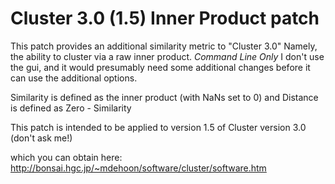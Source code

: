 Cluster 3.0 (1.5) Inner Product patch
=====================================

This patch provides an additional
similarity metric to "Cluster 3.0"
Namely, the ability to cluster
via a raw inner product.
*Command Line Only*
I don't use the gui, and it 
would presumably need some
additional changes before it
can use the additional options.

Similarity is defined as the inner product
(with NaNs set to 0) and 
Distance is defined as Zero - Similarity

This patch is intended to be applied to 
version 1.5 of Cluster version 3.0 
(don't ask me!)

which you can obtain here:
http://bonsai.hgc.jp/~mdehoon/software/cluster/software.htm
